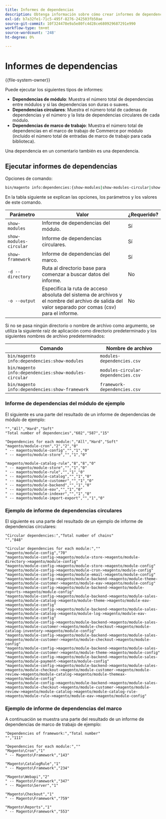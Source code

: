 ```yaml
---
title: Informes de dependencias
description: Obtenga información sobre cómo crear informes de dependencias que muestren dependencias de módulo, circular y de marco de trabajo en Adobe Commerce. Descubra las herramientas de análisis e informes.
exl-id: b7a32fe1-71c5-495f-8276-242503fb50ae
source-git-commit: 10f324478e9a5e80fc4d28ce680929687291e990
workflow-type: tm+mt
source-wordcount: '248'
ht-degree: 0%

---
```


# Informes de dependencias

{{file-system-owner}}

Puede ejecutar los siguientes tipos de informes:

- **Dependencias de módulo**: Muestra el número total de dependencias entre módulos y si las dependencias son duras o suaves.
- **Dependencias circulares**: Muestra el número total de cadenas de dependencias y el número y la lista de dependencias circulares de cada módulo.
- **Dependencias de marco de trabajo**: Muestra el número total de dependencias en el marco de trabajo de Commerce por módulo (incluido el número total de entradas de marco de trabajo para cada biblioteca).

Una dependencia en un comentario también es una dependencia.

## Ejecutar informes de dependencias

Opciones de comando:

```bash
bin/magento info:dependencies:{show-modules|show-modules-circular|show-framework} [-d|--directory="<path>"] [-o|--output="<path and filename"]
```

En la tabla siguiente se explican las opciones, los parámetros y los valores de este comando.

| Parámetro | Valor | ¿Requerido? |
| ----------------------- | -------------------------------------------------------------------------------------------------------------------- | --------- |
| `show-modules` | Informe de dependencias del módulo. | Sí |
| `show-modules-circular` | Informe de dependencias circulares. | Sí |
| `show-framework` | Informe de dependencias del marco. | Sí |
| `-d --directory` | Ruta al directorio base para comenzar a buscar datos del informe. | No |
| `-o --output` | Especifica la ruta de acceso absoluta del sistema de archivos y el nombre del archivo de salida del valor separado por comas (csv) para el informe. | No |

Si no se pasa ningún directorio o nombre de archivo como argumento, se utiliza la siguiente raíz de aplicación como directorio predeterminado y los siguientes nombres de archivo predeterminados:

| Comando | Nombre de archivo |
| ----------------------------------------------------- | ----------------------------------- |
| `bin/magento info:dependencies:show-modules` | `modules-dependencies.csv` |
| `bin/magento info:dependencies:show-modules-circular` | `modules-circular-dependencies.csv` |
| `bin/magento info:dependencies:show-framework` | `framework-dependencies.csv` |

### Informe de dependencias del módulo de ejemplo

El siguiente es una parte del resultado de un informe de dependencias de módulo de ejemplo:

```
"","All","Hard","Soft"
"Total number of dependencies","602","587","15"

"Dependencies for each module:","All","Hard","Soft"
"magento/module-cron","2","2","0"
" -- magento/module-config","","1","0"
" -- magento/module-store","","1","0"

"magento/module-catalog-rule","8","8","0"
" -- magento/module-store","","1","0"
" -- magento/module-rule","","1","0"
" -- magento/module-catalog","","1","0"
" -- magento/module-customer","","1","0"
" -- magento/module-backend","","1","0"
" -- magento/module-eav","","1","0"
" -- magento/module-indexer","","1","0"
" -- magento/module-import-export","","1","0"
```

### Ejemplo de informe de dependencias circulares

El siguiente es una parte del resultado de un ejemplo de informe de dependencias circulares:

```
"Circular dependencies:","Total number of chains"
"","848"

"Circular dependencies for each module:",""
"magento/module-config","70"
"magento/module-config->magento/module-store->magento/module-directory->magento/module-config"
"magento/module-config->magento/module-store->magento/module-config"
"magento/module-config->magento/module-cron->magento/module-config"
"magento/module-config->magento/module-email->magento/module-config"
"magento/module-config->magento/module-backend->magento/module-theme->magento/module-customer->magento/module-eav->magento/module-config"
"magento/module-config->magento/module-backend->magento/module-reports->magento/module-config"
"magento/module-config->magento/module-backend->magento/module-sales->magento/module-catalog->magento/module-theme->magento/module-eav->magento/module-config"
"magento/module-config->magento/module-backend->magento/module-sales->magento/module-catalog->magento/module-log->magento/module-eav->magento/module-config"
"magento/module-config->magento/module-backend->magento/module-sales->magento/module-customer->magento/module-checkout->magento/module-catalog-inventory->magento/module-config"
"magento/module-config->magento/module-backend->magento/module-sales->magento/module-customer->magento/module-checkout->magento/module-config"
"magento/module-config->magento/module-backend->magento/module-sales->magento/module-customer->magento/module-theme->magento/module-config"
"magento/module-config->magento/module-backend->magento/module-sales->magento/module-payment->magento/module-config"
"magento/module-config->magento/module-backend->magento/module-sales->magento/module-checkout->magento/module-customer->magento/module-review->magento/module-catalog->magento/module-themeax->magento/module-config"
"magento/module-config->magento/module-backend->magento/module-sales->magento/module-checkout->magento/module-customer->magento/module-review->magento/module-catalog->magento/module-catalog-rule->magento/module-rule->magento/module-eav->magento/module-config"
```

### Ejemplo de informe de dependencias del marco

A continuación se muestra una parte del resultado de un informe de dependencias de marco de trabajo de ejemplo:

```
"Dependencies of framework:","Total number"
"","111"

"Dependencies for each module:",""
"Magento\Cron","1"
" -- Magento\Framework","143"

"Magento\CatalogRule","1"
" -- Magento\Framework","234"

"Magento\Webapi","2"
" -- Magento\Framework","347"
" -- Magento\Server","1"

"Magento\Checkout","1"
" -- Magento\Framework","759"

"Magento\Reports","1"
" -- Magento\Framework","553"
```
